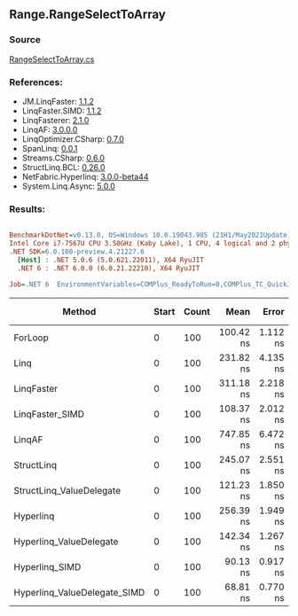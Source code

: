 ﻿## Range.RangeSelectToArray

### Source
[RangeSelectToArray.cs](../LinqBenchmarks/Range/RangeSelectToArray.cs)

### References:
- JM.LinqFaster: [1.1.2](https://www.nuget.org/packages/JM.LinqFaster/1.1.2)
- LinqFaster.SIMD: [1.1.2](https://www.nuget.org/packages/LinqFaster.SIMD/1.0.3)
- LinqFasterer: [2.1.0](https://www.nuget.org/packages/LinqFasterer/2.1.0)
- LinqAF: [3.0.0.0](https://www.nuget.org/packages/LinqAF/3.0.0.0)
- LinqOptimizer.CSharp: [0.7.0](https://www.nuget.org/packages/LinqOptimizer.CSharp/0.7.0)
- SpanLinq: [0.0.1](https://www.nuget.org/packages/SpanLinq/0.0.1)
- Streams.CSharp: [0.6.0](https://www.nuget.org/packages/Streams.CSharp/0.6.0)
- StructLinq.BCL: [0.26.0](https://www.nuget.org/packages/StructLinq/0.26.0)
- NetFabric.Hyperlinq: [3.0.0-beta44](https://www.nuget.org/packages/NetFabric.Hyperlinq/3.0.0-beta44)
- System.Linq.Async: [5.0.0](https://www.nuget.org/packages/System.Linq.Async/5.0.0)

### Results:
``` ini

BenchmarkDotNet=v0.13.0, OS=Windows 10.0.19043.985 (21H1/May2021Update)
Intel Core i7-7567U CPU 3.50GHz (Kaby Lake), 1 CPU, 4 logical and 2 physical cores
.NET SDK=6.0.100-preview.4.21227.6
  [Host] : .NET 5.0.6 (5.0.621.22011), X64 RyuJIT
  .NET 6 : .NET 6.0.0 (6.0.21.22210), X64 RyuJIT

Job=.NET 6  EnvironmentVariables=COMPlus_ReadyToRun=0,COMPlus_TC_QuickJitForLoops=1,COMPlus_TieredPGO=1  Runtime=.NET 6.0  

```
|                       Method | Start | Count |      Mean |    Error |   StdDev |        Ratio | RatioSD |  Gen 0 | Gen 1 | Gen 2 | Allocated |
|----------------------------- |------ |------ |----------:|---------:|---------:|-------------:|--------:|-------:|------:|------:|----------:|
|                      ForLoop |     0 |   100 | 100.42 ns | 1.112 ns | 0.986 ns |     baseline |         | 0.2027 |     - |     - |     424 B |
|                         Linq |     0 |   100 | 231.82 ns | 4.135 ns | 7.767 ns | 2.37x slower |   0.11x | 0.2446 |     - |     - |     512 B |
|                   LinqFaster |     0 |   100 | 311.18 ns | 2.218 ns | 1.966 ns | 3.10x slower |   0.04x | 0.4053 |     - |     - |     848 B |
|              LinqFaster_SIMD |     0 |   100 | 108.37 ns | 2.012 ns | 2.066 ns | 1.08x slower |   0.02x | 0.4053 |     - |     - |     848 B |
|                       LinqAF |     0 |   100 | 747.85 ns | 6.472 ns | 5.737 ns | 7.45x slower |   0.11x | 0.7534 |     - |     - |   1,576 B |
|                   StructLinq |     0 |   100 | 245.07 ns | 2.551 ns | 1.992 ns | 2.44x slower |   0.03x | 0.2294 |     - |     - |     480 B |
|     StructLinq_ValueDelegate |     0 |   100 | 121.23 ns | 1.850 ns | 1.640 ns | 1.21x slower |   0.02x | 0.2027 |     - |     - |     424 B |
|                    Hyperlinq |     0 |   100 | 256.39 ns | 1.949 ns | 1.823 ns | 2.56x slower |   0.03x | 0.2027 |     - |     - |     424 B |
|      Hyperlinq_ValueDelegate |     0 |   100 | 142.34 ns | 1.267 ns | 1.123 ns | 1.42x slower |   0.02x | 0.2027 |     - |     - |     424 B |
|               Hyperlinq_SIMD |     0 |   100 |  90.13 ns | 0.917 ns | 1.481 ns | 1.11x faster |   0.03x | 0.2027 |     - |     - |     424 B |
| Hyperlinq_ValueDelegate_SIMD |     0 |   100 |  68.81 ns | 0.770 ns | 0.683 ns | 1.46x faster |   0.03x | 0.2027 |     - |     - |     424 B |
